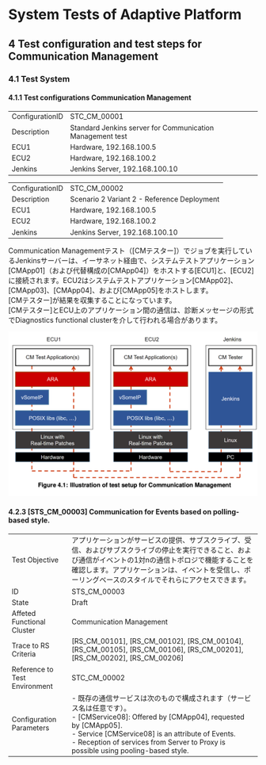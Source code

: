 # System Tests of Adaptive Platform
## 4 Test configuration and test steps for Communication Management
### 4.1 Test System
#### 4.1.1 Test configurations Communication Management
|  |  |
| ---- | ---- |
|  ConfigurationID  |  STC_CM_00001  |
|  Description  |  Standard Jenkins server for Communication Management test  |
|  ECU1  |  Hardware, 192.168.100.5  |
|  ECU2  |  Hardware, 192.168.100.2  |
|  Jenkins  |  Jenkins Server, 192.168.100.10  |

|  |  |
| ---- | ---- |
|  ConfigurationID  |  STC_CM_00002  |
|  Description  |   Scenario 2 Variant 2 - Reference Deployment |
|  ECU1  |  Hardware, 192.168.100.5  |
|  ECU2  |  Hardware, 192.168.100.2  |
|  Jenkins  |  Jenkins Server, 192.168.100.10  |

Communication Managementテスト（[CMテスター]）でジョブを実行しているJenkinsサーバーは、イーサネット経由で、システムテストアプリケーション[CMApp01]（および代替構成の[CMApp04]）をホストする[ECU1]と、[ECU2]に接続されます。ECU2はシステムテストアプリケーション[CMApp02]、[CMApp03]、[CMApp04]、および[CMApp05]をホストします。  
[CMテスター]が結果を収集することになっています。  
[CMテスター]とECU上のアプリケーション間の通信は、診断メッセージの形式でDiagnostics functional clusterを介して行われる場合があります。  

![](img/Figure4.1.png)

#### 4.2.3 [STS_CM_00003] Communication for Events based on polling-based style.
|  |  |
| ---- | ---- |
|  Test Objective  |  アプリケーションがサービスの提供、サブスクライブ、受信、およびサブスクライブの停止を実行できること、および通信がイベントの1対nの通信トポロジで機能することを確認します。アプリケーションは、イベントを受信し、ポーリングベースのスタイルでそれらにアクセスできます。  |
|  ID  |   STS_CM_00003 |
|  State  |  Draft  |
|  Affeted Functional Cluster  |  Communication Management  |
|  Trace to RS Criteria  |  [RS_CM_00101], [RS_CM_00102], [RS_CM_00104], [RS_CM_00105], [RS_CM_00106], [RS_CM_00201], [RS_CM_00202], [RS_CM_00206]  |
|  Reference to Test Environment  |  STC_CM_00002    |
|  Configuration Parameters  |  - 既存の通信サービスは次のもので構成されます（サービス名は任意です）。<br> - [CMService08]: Offered by [CMApp04], requested by [CMApp05].<br> - Service [CMService08] is an attribute of Events.<br> - Reception of services from Server to Proxy is possible using pooling-based style.  |
  
